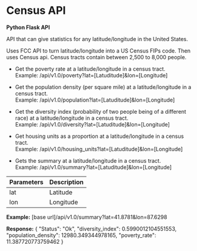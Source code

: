 # Census API

**Python Flask API**

API that can give statistics for any latitude/longitude in the United States.

Uses FCC API to turn latitude/longitude into a US Census FIPs code. Then uses Census api. Census tracts contain between 2,500 to 8,000 people.

* Get the poverty rate at a latitude/longitude in a census tract.  
Example:
/api/v1.0/poverty?lat=[Latuditude]&lon=[Longitude]

* Get the population density (per square mile) at a latitude/longitude in a census tract.  
Example:
/api/v1.0/population?lat=[Latuditude]&lon=[Longitude]

* Get the diversity index (probability of two people being of a different race) at a latitude/longitude in a census tract.  
Example:
/api/v1.0/diversity?lat=[Latuditude]&lon=[Longitude]

* Get housing units as a proportion at a latitude/longitude in a census tract.  
Example:
/api/v1.0/housing_units?lat=[Latuditude]&lon=[Longitude]

* Gets the summary at a latitude/longitude in a census tract.  
Example:
/api/v1.0/summary?lat=[Latuditude]&lon=[Longitude]

|Parameters|Description|
|-----|-----------|
|lat	|Latitude	  |
|lon	|Longitude  |

**Example:**
[base url]/api/v1.0/summary?lat=41.8781&lon=87.6298

**Response:**
{
  "Status": "Ok", 
  "diversity_index": 0.5990012104551553, 
  "population_density": 12980.349344978165, 
  "poverty_rate": 11.387720773759462
}